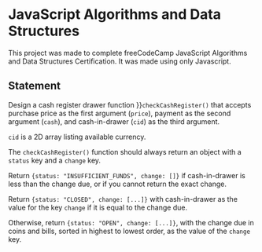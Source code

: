# JavaScript Algorithms and Data Structures
This project was made to complete freeCodeCamp JavaScript Algorithms and Data Structures Certification. It was made using only Javascript.

## Statement
Design a cash register drawer function }}``checkCashRegister()`` that accepts purchase price as the first argument (``price``), payment as the second argument (``cash``), and cash-in-drawer (``cid``) as the third argument.

``cid`` is a 2D array listing available currency.

The ``checkCashRegister()`` function should always return an object with a ``status`` key and a ``change`` key.

Return ``{status: "INSUFFICIENT_FUNDS", change: []}`` if cash-in-drawer is less than the change due, or if you cannot return the exact change.

Return ``{status: "CLOSED", change: [...]}`` with cash-in-drawer as the value for the key ``change`` if it is equal to the change due.

Otherwise, return ``{status: "OPEN", change: [...]}``, with the change due in coins and bills, sorted in highest to lowest order, as the value of the ``change`` key.

